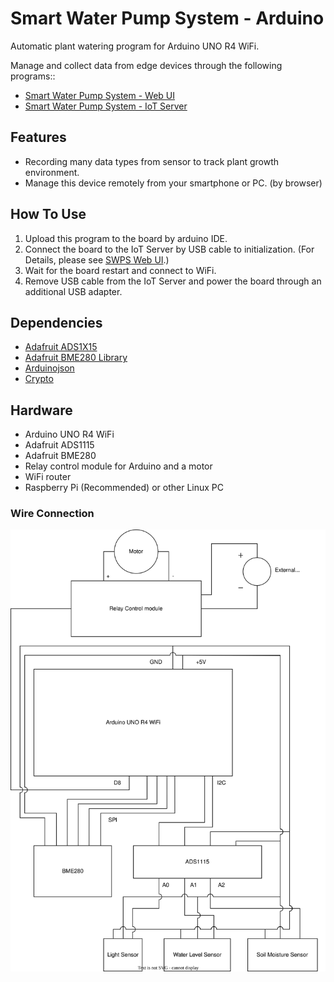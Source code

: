 # Smart Water Pump System - Arduino
Automatic plant watering program for Arduino UNO R4 WiFi.

Manage and collect data from edge devices through the following programs::
* [Smart Water Pump System - Web UI](https://github.com/AlbertYHsC/swps_web.git)
* [Smart Water Pump System - IoT Server](https://github.com/AlbertYHsC/swps_device.git)

## Features
* Recording many data types from sensor to track plant growth environment.
* Manage this device remotely from your smartphone or PC. (by browser)

## How To Use
1. Upload this program to the board by arduino IDE.
2. Connect the board to the IoT Server by USB cable to initialization.
(For Details, please see [SWPS Web UI](https://github.com/AlbertYHsC/swps_web.git).)
3. Wait for the board restart and connect to WiFi.
4. Remove USB cable from the IoT Server and power the board through an additional USB adapter.

## Dependencies
* [Adafruit ADS1X15](https://github.com/adafruit/Adafruit_ADS1X15)
* [Adafruit BME280 Library](https://github.com/adafruit/Adafruit_BME280_Library)
* [Arduinojson](https://github.com/bblanchon/ArduinoJson)
* [Crypto](https://github.com/OperatorFoundation/Crypto)

## Hardware
* Arduino UNO R4 WiFi
* Adafruit ADS1115
* Adafruit BME280
* Relay control module for Arduino and a motor
* WiFi router
* Raspberry Pi (<a color="blue">Recommended</a>) or other Linux PC

### Wire Connection
![](./edge_circuits.svg)
